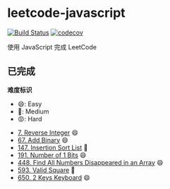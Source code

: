 # leetcode-javascript

[![Build Status](https://travis-ci.org/DremyGit/leetcode-javascript.svg?branch=master)](https://travis-ci.org/DremyGit/leetcode-javascript)
[![codecov](https://codecov.io/gh/DremyGit/leetcode-javascript/branch/master/graph/badge.svg)](https://codecov.io/gh/DremyGit/leetcode-javascript)

使用 JavaScript 完成 LeetCode

## 已完成

**难度标识**
* :smile:: Easy
* :triumph:: Medium
* :rage:: Hard

- [7. Reverse Integer](https://github.com/DremyGit/leetcode-javascript/tree/master/src/reverse-integer) :smile:
- [67. Add Binary](https://github.com/DremyGit/leetcode-javascript/tree/master/src/add-binary) :smile:
- [147. Insertion Sort List](https://github.com/DremyGit/leetcode-javascript/tree/master/src/insertion-sort-list) :triumph:
- [191. Number of 1 Bits](https://github.com/DremyGit/leetcode-javascript/tree/master/src/number-of-1-bits) :smile:
- [448. Find All Numbers Disappeared in an Array](https://github.com/DremyGit/leetcode-javascript/tree/master/src/find-all-numbers-disappeared-in-an-array) :smile:
- [593. Valid Square](https://github.com/DremyGit/leetcode-javascript/tree/master/src/valid-square) :triumph:
- [650. 2 Keys Keyboard](https://github.com/DremyGit/leetcode-javascript/tree/master/src/2-keys-keyboard) :smile:
